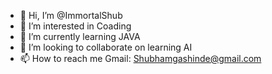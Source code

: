 - 👋 Hi, I’m @ImmortalShub
- 👀 I’m interested in Coading 
- 🌱 I’m currently learning JAVA 
- 💞️ I’m looking to collaborate on learning AI
- 📫 How to reach me Gmail: Shubhamgashinde@gmail.com

<!---
ImmortalShub/ImmortalShub is a ✨ special ✨ repository because its `README.md` (this file) appears on your GitHub profile.
You can click the Preview link to take a look at your changes.
--->

